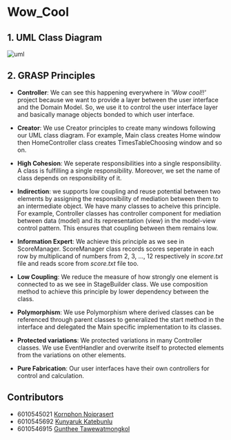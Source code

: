 # Wow_Cool

## 1. UML Class Diagram

![uml](https://github.com/KameriiJ/Wow_Cool/blob/master/uml.jpg)

## 2. GRASP Principles

- **Controller**: We can see this happening everywhere in *'Wow cool!!'* project because we want to provide a layer between the user interface and the Domain Model. So, we use it to control the user interface layer and basically manage objects bonded to which user interface.

- **Creator**: We use Creator principles to create many windows following our UML class diagram. For example, Main class creates Home window then HomeController class creates TimesTableChoosing window and so on.

- **High Cohesion**: We seperate responsibilities into a single responsibility. A class is fulfilling a single responsibility. Moreover, we set the name of class depends on responsibility of it.

- **Indirection**: we supports low coupling and reuse potential between two elements by assigning the responsibility of mediation between them to an intermediate object. We have many classes to acheive this principle. For example, Controller classes has controller component for mediation between data (model) and its representation (view) in the model-view control pattern. This ensures that coupling between them remains low.

- **Information Expert**: We achieve this principle as we see in ScoreManager. ScoreManager class records scores seperate in each row by multiplicand of numbers from 2, 3, ..., 12 respectively in *score.txt* file and reads score from *score.txt* file too.

- **Low Coupling**: We reduce the measure of how strongly one element is connected to as we see in StageBuilder class. We use composition method to achieve this principle by lower dependency between the class.

- **Polymorphism**: We use Polymorphism where derived classes can be referenced through parent classes to generalized the start method in the interface and delegated the Main specific implementation to its classes.

- **Protected variations**: We protected variations in many Controller classes. We use EventHandler and overwrite itself to protected elements from the variations on other elements.

- **Pure Fabrication**: Our user interfaces have their own controllers for control and calculation.

## Contributors

- 6010545021 [Kornphon Noiprasert](https://github.com/Driveiei)
- 6010545692 [Kunyaruk Katebunlu](https://github.com/NokKbl)
- 6010546915 [Gunthee Tawewatmongkol](https://github.com/KameriiJ)